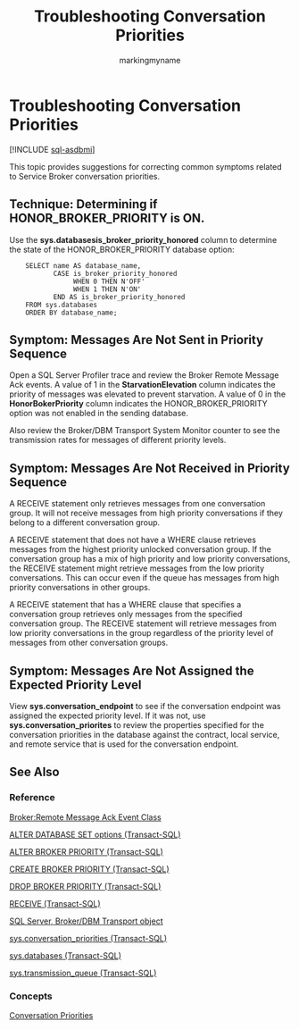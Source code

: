 ﻿---
title: Troubleshooting Conversation Priorities
description: "This topic provides suggestions for correcting common symptoms related to Service Broker conversation priorities."
ms.prod: sql
ms.technology: configuration
ms.topic: conceptual
author: markingmyname
ms.author: maghan
ms.reviewer: mikeray
ms.date: "03/30/2022"
---

# Troubleshooting Conversation Priorities

[!INCLUDE [sql-asdbmi](../../includes/applies-to-version/sql-asdbmi.md)]

This topic provides suggestions for correcting common symptoms related to Service Broker conversation priorities.

## Technique: Determining if HONOR_BROKER_PRIORITY is ON.



Use the **sys.databasesis_broker_priority_honored** column to determine the state of the HONOR_BROKER_PRIORITY database option:

```
    SELECT name AS database_name,
           CASE is_broker_priority_honored
                WHEN 0 THEN N'OFF'
                WHEN 1 THEN N'ON'
           END AS is_broker_priority_honored
    FROM sys.databases
    ORDER BY database_name;
```

## Symptom: Messages Are Not Sent in Priority Sequence



Open a SQL Server Profiler trace and review the Broker Remote Message Ack events. A value of 1 in the **StarvationElevation** column indicates the priority of messages was elevated to prevent starvation. A value of 0 in the **HonorBokerPriority** column indicates the HONOR_BROKER_PRIORITY option was not enabled in the sending database.

Also review the Broker/DBM Transport System Monitor counter to see the transmission rates for messages of different priority levels.

## Symptom: Messages Are Not Received in Priority Sequence



A RECEIVE statement only retrieves messages from one conversation group. It will not receive messages from high priority conversations if they belong to a different conversation group.

A RECEIVE statement that does not have a WHERE clause retrieves messages from the highest priority unlocked conversation group. If the conversation group has a mix of high priority and low priority conversations, the RECEIVE statement might retrieve messages from the low priority conversations. This can occur even if the queue has messages from high priority conversations in other groups.

A RECEIVE statement that has a WHERE clause that specifies a conversation group retrieves only messages from the specified conversation group. The RECEIVE statement will retrieve messages from low priority conversations in the group regardless of the priority level of messages from other conversation groups.

## Symptom: Messages Are Not Assigned the Expected Priority Level



View **sys.conversation_endpoint** to see if the conversation endpoint was assigned the expected priority level. If it was not, use **sys.conversation_priorites** to review the properties specified for the conversation priorities in the database against the contract, local service, and remote service that is used for the conversation endpoint.

## See Also

### Reference

[Broker:Remote Message Ack Event Class](../../relational-databases/event-classes/broker-remote-message-ack-event-class.md)

[ALTER DATABASE SET options (Transact-SQL)](../../t-sql/statements/alter-database-transact-sql-set-options.md)

[ALTER BROKER PRIORITY (Transact-SQL)](../../t-sql/statements/alter-broker-priority-transact-sql.md)

[CREATE BROKER PRIORITY (Transact-SQL)](../../t-sql/statements/create-broker-priority-transact-sql.md)

[DROP BROKER PRIORITY (Transact-SQL)](../../t-sql/statements/drop-broker-priority-transact-sql.md)

[RECEIVE (Transact-SQL)](../../t-sql/statements/receive-transact-sql.md)

[SQL Server, Broker/DBM Transport object](../../relational-databases/performance-monitor/sql-server-broker-dbm-transport-object.md)

[sys.conversation_priorities (Transact-SQL)](../../relational-databases/system-catalog-views/sys-conversation-priorities-transact-sql.md)

[sys.databases (Transact-SQL)](../../relational-databases/system-catalog-views/sys-databases-transact-sql.md)

[sys.transmission_queue (Transact-SQL)](../../relational-databases/system-catalog-views/sys-transmission-queue-transact-sql.md)

### Concepts

[Conversation Priorities](conversation-priorities.md)

